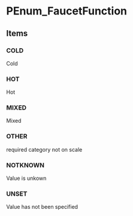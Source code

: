 # PEnum_FaucetFunction


<!-- end of short definition -->
## Items

### COLD
Cold

### HOT
Hot

### MIXED
Mixed

### OTHER
required category not on scale

### NOTKNOWN
Value is unkown

### UNSET
Value has not been specified
